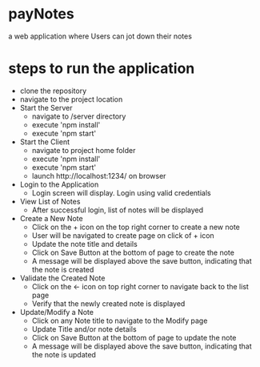 # payNotes
a web application where Users can jot down their notes

# steps to run the application
- clone the repository
- navigate to the project location
- Start the Server
  - navigate to /server directory
  - execute 'npm install'
  - execute 'npm start'
- Start the Client
  - navigate to project home folder
  - execute 'npm install'
  - execute 'npm start'
  - launch http://localhost:1234/ on browser
- Login to the Application
  - Login screen will display. Login using valid credentials
- View List of Notes
  - After successful login, list of notes will be displayed
- Create a New Note
  - Click on the + icon on the top right corner to create a new note
  - User will be navigated to create page on click of + icon
  - Update the note title and details
  - Click on Save Button at the bottom of page to create the note
  - A message will be displayed above the save button, indicating that the note is created
- Validate the Created Note
  - Click on the <- icon on top right corner to navigate back to the list page
  - Verify that the newly created note is displayed 
- Update/Modify a Note
  - Click on any Note title to navigate to the Modify page
  - Update Title and/or note details 
  - Click on Save Button at the bottom of page to update the note
  - A message will be displayed above the save button, indicating that the note is updated

